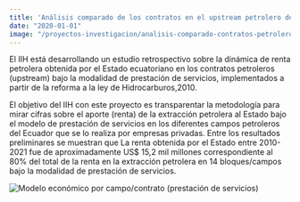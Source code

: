```yaml
---
title: 'Análisis comparado de los contratos en el upstream petrolero del Ecuador'
date: "2020-01-01"
image: "/proyectos-investigacion/analisis-comparado-contratos-petroleros.jpg"
---
```


El IIH está desarrollando un estudio retrospectivo sobre la dinámica de renta petrolera obtenida por el Estado ecuatoriano en los contratos petroleros (upstream) bajo la modalidad de prestación de servicios, implementados a partir de la reforma a la ley de Hidrocarburos,2010.

El objetivo del IIH con este proyecto es transparentar la metodología para mirar cifras sobre el aporte (renta) de la extracción petrolera al Estado bajo el modelo de prestación de servicios en los diferentes campos petroleros del Ecuador que se lo realiza por empresas privadas. Entre los resultados preliminares se muestran que La renta obtenida por el Estado entre 2010-2021 fue de aproximadamente US$ 15,2 mil millones correspondiente al 80% del total de la renta en la extracción petrolera en 14 bloques/campos bajo la modalidad de prestación de servicios.

![Modelo económico por campo/contrato (prestación de servicios)](/proyectos-investigacion/analisis-comparado-contratos-petroleros-modelo-economico.png)